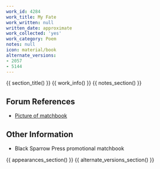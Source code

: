 ```yaml
---
work_id: 4284
work_title: My Fate
work_written: null
written_date: approximate
work_collected: 'yes'
work_category: Poem
notes: null
icon: material/book
alternate_versions:
- 2057
- 5144
---
```


{{ section_title() }}
{{ work_info() }}
{{ notes_section() }}
## Forum References
- [Picture of matchbook](https://bukowskiforum.com/threads/shortest-poem-ever.11421/#post-154884)

## Other Information
- Black Sparrow Press promotional matchbook

{{ appearances_section() }}
{{ alternate_versions_section() }}